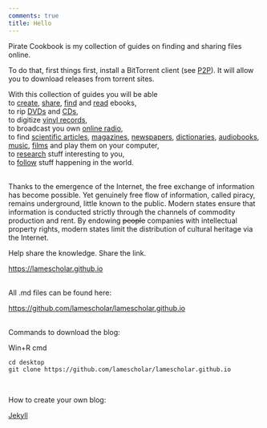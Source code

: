 ```yaml
---
comments: true
title: Hello
---
```


Pirate Cookbook is my collection of guides on finding and sharing files online.

To do that, first things first, install a BitTorrent client (see [P2P](/en/p2p)). It will allow you to download releases from torrent sites.

With this collection of guides you will be able<br>
to [create](/en/how-to-digitize-books), [share](/en/how-to-share-your-stuff), [find](/en/how-to-find-books) and [read](/en/ebook-formats) ebooks,<br>
to rip [DVDs](/en/films) and [CDs](/en/music#ripping-cds),<br>
to digitize [vinyl records](/en/music#digitizing-vinyl-records),<br>
to broadcast you own [online radio](/en/radio#how-to-make-your-own-online-radio),<br>
to find [scientific articles](/en/articles), [magazines](/en/magazines), [newspapers](/en/news), [dictionaries](/en/dictionaries), [audiobooks](/en/audiobooks), [music](/en/music), [films](/en/films) and play them on your computer,<br>
to [research](/en/research) stuff interesting to you,<br>
to [follow](/2023/12/09/follow-the-press-using-rss.html) stuff happening in the world.
<br><br>

Thanks to the emergence of the Internet, the free exchange of information has become possible. Yet genuinely free flow of information, called piracy, remains underground, little known to the public. Modern states ensure that information is conducted strictly through the channels of commodity production and rent. By endowing <s>people</s> companies with intellectual property rights, modern states limit the distribution of cultural heritage via the Internet.

Help share the knowledge. Share the link.

<https://lamescholar.github.io>
<br><br>

All .md files can be found here:

<https://github.com/lamescholar/lamescholar.github.io>
<br><br>

Commands to download the blog:

Win+R cmd

```
cd desktop
git clone https://github.com/lamescholar/lamescholar.github.io
```
<br>

How to create your own blog:

[Jekyll](/en/jekyll)